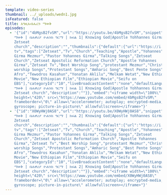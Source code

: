 ```yaml
---
template: video-series
thumbnail: ../_uploads/wedn1.jpg
isFeatured: false
title: እግዚአብሔርን ማወቅ
episodes:
  - '{"id":"4bMgsB2fvSM","url":"https://youtu.be/4bMgsB2fvSM","snippet":{"publishedAt":"2020-11-25T02:53:09Z","channelId":"UCMo33JDmBy8iYtFYJ26rlCQ","title":"እግዚአብሔርን
    ማወቅ | በሐዋሪያ ዮሐንስ ግርማ | ክፍል 1| Knowing God|Apostle Yohhannes Girma | part 1 |
    Zetseat
    church","description":"","thumbnails":{"default":{"url":"https://i.ytimg.com/vi/4bMgsB2fvSM/default.jpg","width":120,"height":90},"medium":{"url":"https://i.ytimg.com/vi/4bMgsB2fvSM/mqdefault.jpg","width":320,"height":180},"high":{"url":"https://i.ytimg.com/vi/4bMgsB2fvSM/hqdefault.jpg","width":480,"height":360},"standard":{"url":"https://i.ytimg.com/vi/4bMgsB2fvSM/sddefault.jpg","width":640,"height":480},"maxres":{"url":"https://i.ytimg.com/vi/4bMgsB2fvSM/maxresdefault.jpg","width":1280,"height":720}},"channelTitle":"Zetseat
    tv","tags":["Zetseat","Tv","Church","Teaching","Apostle","Yohannes","Girma","Joye","Johnny","Prophet","Man","of","God","Yohannes
    Girma Mezmur","Pastor Yohannes Girma","Talking Songs","Zetseat
    Church","Zetseat Apostolic Reformation Church","Apostle Yohannes
    Girma","Zetseat Tv","Best Worship Song","protestant Mezmur","Christian
    worship Songs","Protestant Songs","Amharic Song","Best Pente Songs","Teddy
    Afro","Tewodros Kasahun","Yonatan Aklilu","Melkam Wetat","New Ethiopian
    Movie","New Ethiopian Film","Ethiopian Movie","Seifu on
    EBS"],"categoryId":"10","liveBroadcastContent":"none","defaultLanguage":"en","localized":{"title":"እግዚአብሔርን
    ማወቅ | በሐዋሪያ ዮሐንስ ግርማ | ክፍል 1| Knowing God|Apostle Yohhannes Girma | part 1 |
    Zetseat church","description":""}},"embed":"<iframe width=\"100%\"
    height=\"420\" src=\"https://www.youtube.com/embed/4bMgsB2fvSM\"
    frameborder=\"0\" allow=\"accelerometer; autoplay; encrypted-media;
    gyroscope; picture-in-picture\" allowfullscreen></iframe>"}'
  - '{"id":"X0WyHWj0AS8","url":"https://youtu.be/X0WyHWj0AS8","snippet":{"publishedAt":"2020-11-24T14:20:35Z","channelId":"UCMo33JDmBy8iYtFYJ26rlCQ","title":"እግዚአብሔርን
    ማወቅ | በሐዋሪያ ዮሐንስ ግርማ | ክፍል 2| Knowing God|Apostle Yohhannes Girma | part 2 |
    Zetseat
    church","description":"","thumbnails":{"default":{"url":"https://i.ytimg.com/vi/X0WyHWj0AS8/default.jpg","width":120,"height":90},"medium":{"url":"https://i.ytimg.com/vi/X0WyHWj0AS8/mqdefault.jpg","width":320,"height":180},"high":{"url":"https://i.ytimg.com/vi/X0WyHWj0AS8/hqdefault.jpg","width":480,"height":360},"standard":{"url":"https://i.ytimg.com/vi/X0WyHWj0AS8/sddefault.jpg","width":640,"height":480},"maxres":{"url":"https://i.ytimg.com/vi/X0WyHWj0AS8/maxresdefault.jpg","width":1280,"height":720}},"channelTitle":"Zetseat
    tv","tags":["Zetseat","Tv","Church","Teaching","Apostle","Yohannes","Girma","Joye","Johnny","Prophet","Man","of","God","Yohannes
    Girma Mezmur","Pastor Yohannes Girma","Talking Songs","Zetseat
    Church","Zetseat Apostolic Reformation Church","Apostle Yohannes
    Girma","Zetseat Tv","Best Worship Song","protestant Mezmur","Christian
    worship Songs","Protestant Songs","Amharic Song","Best Pente Songs","Teddy
    Afro","Tewodros Kasahun","Yonatan Aklilu","Melkam Wetat","New Ethiopian
    Movie","New Ethiopian Film","Ethiopian Movie","Seifu on
    EBS"],"categoryId":"10","liveBroadcastContent":"none","defaultLanguage":"en","localized":{"title":"እግዚአብሔርን
    ማወቅ | በሐዋሪያ ዮሐንስ ግርማ | ክፍል 2| Knowing God|Apostle Yohhannes Girma | part 2 |
    Zetseat church","description":""}},"embed":"<iframe width=\"100%\"
    height=\"420\" src=\"https://www.youtube.com/embed/X0WyHWj0AS8\"
    frameborder=\"0\" allow=\"accelerometer; autoplay; encrypted-media;
    gyroscope; picture-in-picture\" allowfullscreen></iframe>"}'
---
```

